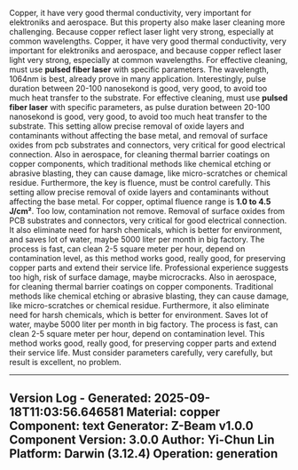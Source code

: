 <!-- CONTENT START -->
Copper, it have very good thermal conductivity, very important for elektroniks and aerospace. But this property also make laser cleaning more challenging. Because copper reflect laser light very strong, especially at common wavelengths. Copper, it have very good thermal conductivity, very important for elektroniks and aerospace, and because copper reflect laser light very strong, especially at common wavelengths. For effective cleaning, must use **pulsed fiber laser** with specific parameters. The wavelength, 1064nm is best, already prove in many application. Interestingly, pulse duration between 20-100 nanosekond is good, very good, to avoid too much heat transfer to the substrate. For effective cleaning, must use **pulsed fiber laser** with specific parameters, as pulse duration between 20-100 nanosekond is good, very good, to avoid too much heat transfer to the substrate. This setting allow precise removal of oxide layers and contaminants without affecting the base metal, and removal of surface oxides from pcb substrates and connectors, very critical for good electrical connection. Also in aerospace, for cleaning thermal barrier coatings on copper components, which traditional methods like chemical etching or abrasive blasting, they can cause damage, like micro-scratches or chemical residue. Furthermore, the key is fluence, must be control carefully. This setting allow precise removal of oxide layers and contaminants without affecting the base metal. For copper, optimal fluence range is **1.0 to 4.5 J/cm²**. Too low, contamination not remove. Removal of surface oxides from PCB substrates and connectors, very critical for good electrical connection. It also eliminate need for harsh chemicals, which is better for environment, and saves lot of water, maybe 5000 liter per month in big factory. The process is fast, can clean 2-5 square meter per hour, depend on contamination level, as this method works good, really good, for preserving copper parts and extend their service life. Professional experience suggests too high, risk of surface damage, maybe microcracks. Also in aerospace, for cleaning thermal barrier coatings on copper components. Traditional methods like chemical etching or abrasive blasting, they can cause damage, like micro-scratches or chemical residue. Furthermore, it also eliminate need for harsh chemicals, which is better for environment. Saves lot of water, maybe 5000 liter per month in big factory. The process is fast, can clean 2-5 square meter per hour, depend on contamination level. This method works good, really good, for preserving copper parts and extend their service life. Must consider parameters carefully, very carefully, but result is excellent, no problem.
<!-- CONTENT END -->

<!-- METADATA START -->
---
Version Log - Generated: 2025-09-18T11:03:56.646581
Material: copper
Component: text
Generator: Z-Beam v1.0.0
Component Version: 3.0.0
Author: Yi-Chun Lin
Platform: Darwin (3.12.4)
Operation: generation
---
<!-- METADATA END -->